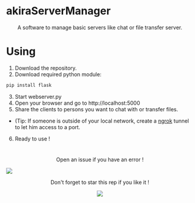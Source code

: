 # akiraServerManager
<p align="center">A software to manage basic servers like chat or file transfer server.</p>

# Using


1. Download the repository.
2. Download required python module:
```diff
pip install flask
```
3. Start webserver.py
4. Open your browser and go to http://localhost:5000
5. Share the clients to persons you want to chat with or transfer files.
* (Tip: If someone is outside of your local network, create a [ngrok](https://ngrok.com/) tunnel to let him access to a port.
6. Ready to use !

#

<p align="center">Open an issue if you have an error !</p>

<img src="https://user-images.githubusercontent.com/62818208/111679283-713c2f00-8821-11eb-8b50-075452f12df8.png"/>

<p align="center">
  Don't forget to star this rep if you like it !
</p>
<p align="center">
  <img src="https://user-images.githubusercontent.com/62818208/106037845-7c9f9380-60d7-11eb-9b74-10f40a6971aa.gif"/>
</p>
